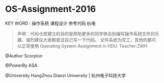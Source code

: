 # OS-Assignment-2016 
KEY WORD : 操作系统  课程设计 参考代码 杭电

>声明：代码仓库建立的目的是帮助更多的同学体会到编写操作系统文件的乐趣，强烈建议大家都尝试自己写一下代码。
文件系统为完工，其他的都可以正常使用
Operating System Assignment in HDU. Teacher:ZWH

@Author Scorpion

@PowerBy  ASA

@University HangZhou Dianzi University | 杭州电子科技大学

